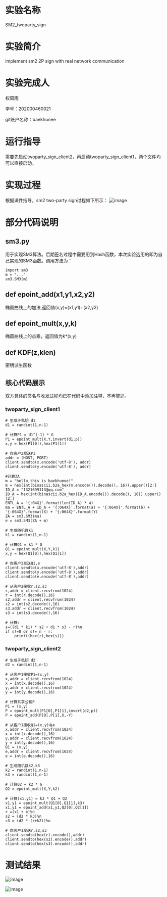 # 实验名称
SM2_twoparty_sign

# 实验简介
implement sm2 2P sign with real network communication

# 实验完成人
权周雨 

学号：202000460021 

git账户名称：baekhunee

# 运行指导
需要先启动twoparty_sign_client2，再启动twoparty_sign_client1，两个文件均可以直接启动。

# 实现过程
根据课件指导，sm2 two-party sign过程如下所示：
![image](https://user-images.githubusercontent.com/105578152/181214032-0f402343-a999-4852-9bac-34c82989116b.png)

# 部分代码说明
## sm3.py
用于实现SM3算法。后期签名过程中需要用到Hash函数，本次实验选用的即为自己实现的SM3函数。调用方法为：
```
import sm3
m = "..."
sm3.SM3(m)
```

## def epoint_add(x1,y1,x2,y2)
椭圆曲线上的加法,返回值(x,y)=(x1,y1)+(x2,y2)

## def epoint_mult(x,y,k)
椭圆曲线上的点乘，返回值为k*(x,y)

## def KDF(z,klen)
密钥派生函数

## 核心代码展示
双方具体的签名与收发过程均已在代码中添加注释，不再赘述。

### twoparty_sign_client1
```
# 生成子私钥 d1
d1 = randint(1,n-1)

# 计算P1 = d1^(-1) * G
P1 = epoint_mult(X,Y,invert(d1,p))
x,y = hex(P1[0]),hex(P1[1])

# 向客户2发送P1
addr = (HOST, PORT)
client.sendto(x.encode('utf-8'), addr)
client.sendto(y.encode('utf-8'), addr)

#计算ZA
m = "hello,this is baekhunee!"
m = hex(int(binascii.b2a_hex(m.encode()).decode(), 16)).upper()[2:]
ID_A = "1321699113@qq.com"
ID_A = hex(int(binascii.b2a_hex(ID_A.encode()).decode(), 16)).upper()[2:]
ENTL_A = '{:04X}'.format(len(ID_A) * 4)
ma = ENTL_A + ID_A + '{:064X}'.format(a) + '{:064X}'.format(b) + '{:064X}'.format(X) + '{:064X}'.format(Y)
ZA = sm3.SM3(ma)
e = sm3.SM3(ZA + m)

# 生成随机数k1
k1 = randint(1,n-1)

# 计算Q1 = k1 * G
Q1 = epoint_mult(X,Y,k1)
x,y = hex(Q1[0]),hex(Q1[1])

# 向客户2发送Q1,e
client.sendto(x.encode('utf-8'),addr)
client.sendto(y.encode('utf-8'),addr)
client.sendto(e.encode('utf-8'),addr)

# 从客户2接收r,s2,s3
r,addr = client.recvfrom(1024)
r = int(r.decode(),16)
s2,addr = client.recvfrom(1024)
s2 = int(s2.decode(),16)
s3,addr = client.recvfrom(1024)
s3 = int(s3.decode(),16)

# 计算s
s=((d1 * k1) * s2 + d1 * s3 - r)%n
if s!=0 or s!= n - r:
    print((hex(r),hex(s)))
```

### twoparty_sign_client2
```
# 生成子私钥 d2
d2 = randint(1,n-1)

# 从客户1接收P1=(x,y)
x,addr = client.recvfrom(1024)
x = int(x.decode(),16)
y,addr = client.recvfrom(1024)
y = int(y.decode(),16)

# 计算共享公钥P
P1 = (x,y)
P = epoint_mult(P1[0],P1[1],invert(d2,p))
P = epoint_add(P[0],P[1],X,-Y)

# 从客户1接收Q1=(x,y)与e
x,addr = client.recvfrom(1024)
x = int(x.decode(),16)
y,addr = client.recvfrom(1024)
y = int(y.decode(),16)
Q1 = (x,y)
e,addr = client.recvfrom(1024)
e = int(e.decode(),16)

# 生成随机数k2,k3
k2 = randint(1,n-1)
k3 = randint(1,n-1)

# 计算Q2 = k2 * G
Q2 = epoint_mult(X,Y,k2)

# 计算(x1,y1) = k3 * Q1 + Q2
x1,y1 = epoint_mult(Q1[0],Q1[1],k3)
x1,y1 = epoint_add(x1,y1,Q2[0],Q2[1])
r =(x1 + e)%n
s2 = (d2 * k3)%n
s3 = (d2 * (r+k2))%n

# 向客户1发送r,s2,s3
client.sendto(hex(r).encode(),addr)
client.sendto(hex(s2).encode(),addr)
client.sendto(hex(s3).encode(),addr)
```

# 测试结果

![image](https://user-images.githubusercontent.com/105578152/181214677-7b0d91eb-473e-4683-8744-f834b11ef6f9.png)

![image](https://user-images.githubusercontent.com/105578152/181214740-42d536e9-1b28-4ade-9de7-c7f45ebac8b2.png)

